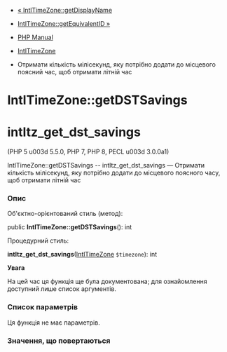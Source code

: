 - [« IntlTimeZone::getDisplayName](intltimezone.getdisplayname.md)
- [IntlTimeZone::getEquivalentID »](intltimezone.getequivalentid.md)

- [PHP Manual](index.md)
- [IntlTimeZone](class.intltimezone.md)
- Отримати кількість мілісекунд, яку потрібно додати до місцевого
поясний час, щоб отримати літній час

# IntlTimeZone::getDSTSavings

# intltz_get_dst_savings

(PHP 5 u003d 5.5.0, PHP 7, PHP 8, PECL u003d 3.0.0a1)

IntlTimeZone::getDSTSavings -- intltz_get_dst_savings — Отримати
кількість мілісекунд, яку потрібно додати до місцевого поясного
часу, щоб отримати літній час

### Опис

Об'єктно-орієнтований стиль (метод):

public **IntlTimeZone::getDSTSavings**(): int

Процедурний стиль:

**intltz_get_dst_savings**([IntlTimeZone](class.intltimezone.md)
`$timezone`): int

**Увага**

На цей час ця функція ще була документована; для
ознайомлення доступний лише список аргументів.

### Список параметрів

Ця функція не має параметрів.

### Значення, що повертаються
